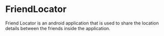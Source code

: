FriendLocator
=============

Friend Locator is an android application that is used to share the location details between the friends inside the application.
